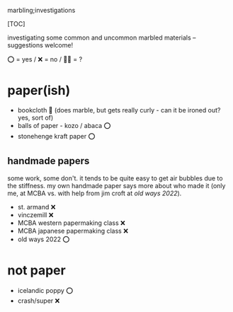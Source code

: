 marbling;investigations

[TOC]

investigating some common and uncommon marbled materials – suggestions welcome!

⭕️ = yes / ❌ = no / 🤷‍♀ = ?️

# paper(ish)

- bookcloth 🤷 (does marble, but gets really curly - can it be ironed out? yes, sort of)
- balls of paper - kozo / abaca ⭕️
- stonehenge kraft paper ⭕️

## handmade papers

some work, some don't. it tends to be quite easy to get air bubbles due to the stiffness. my own handmade paper says more about who made it (only me, at <abbr>MCBA</abbr> vs. with help from jim croft at _old ways 2022_).

- st. armand ❌
- vinczemill ❌
- <abbr>MCBA</abbr> western papermaking class ❌
- <abbr>MCBA</abbr> japanese papermaking class ❌
- old ways 2022 ⭕

# not paper

- icelandic poppy ⭕️
- crash/super ❌